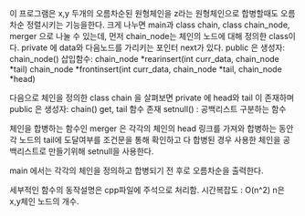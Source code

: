 이 프로그램은 x,y 두개의 오름차순된 원형체인을 z라는 원형체인으로 합병할때도 오름차순 정렬시키는 기능을한다.
크게 나누면 main과 class chain, class chain_node,  merger 으로 나눌 수 있는데, 
먼저 chain_node는 체인의 노드에 대해 정의한 class이다.
private 에 data와 다음노드를 가리키는 포인터 next가 있다.
public 은 
생성자: chain_node()
삽입함수: 
chain_node *rearinsert(int curr_data, chain_node *tail)
chain_node *frontinsert(int curr_data, chain_node *tail, chain_node *head)

다음으로 체인을 정의한 class chain 을 살펴보면
private 에 head와 tail 이 존재하며
public 은 
생성자: chain()
get, tail 함수 존재
setnull() :  공백리스트 구분하는 함수

체인을 합병하는 함수인 merger 은 각각의 체인의 head 링크를 가져와 합병하는 동안 
각 노드의 tail에 도달여부를 조건문을 통해 확인하고 다 합병된 경우 사용한 체인을 공백리스트로 만들기위해 
setnull을 사용한다.

main 에서는 각각의 체인을 정의하고 합병되기 전 후로 오름차순을 출력한다.

세부적인 함수의 동작설명은 cpp파일에 주석으로 처리함.
시간복잡도 : O(n^2) n은 x,y체인 노드의 개수.
